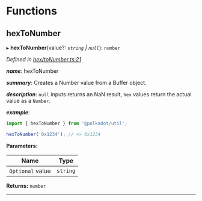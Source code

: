

# Functions

<a id="hextonumber"></a>

##  hexToNumber

▸ **hexToNumber**(value?: *`string` | `null`*): `number`

*Defined in [hex/toNumber.ts:21](https://github.com/polkadot-js/common/blob/dd77c3c/packages/util/src/hex/toNumber.ts#L21)*

*__name__*: hexToNumber

*__summary__*: Creates a Number value from a Buffer object.

*__description__*: `null` inputs returns an NaN result, `hex` values return the actual value as a `Number`.

*__example__*:   

```javascript
import { hexToNumber } from '@polkadot/util';

hexToNumber('0x1234'); // => 0x1234
```

**Parameters:**

| Name | Type |
| ------ | ------ |
| `Optional` value | `string` | `null` |

**Returns:** `number`

___

